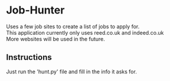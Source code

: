 # Job-Hunter
 Uses a few job sites to create a list of jobs to apply for.
 <br />
 This application currently only uses reed.co.uk and indeed.co.uk
 <br />
 More websites will be used in the future.
 
## Instructions
 Just run the 'hunt.py' file and fill in the info it asks for.
